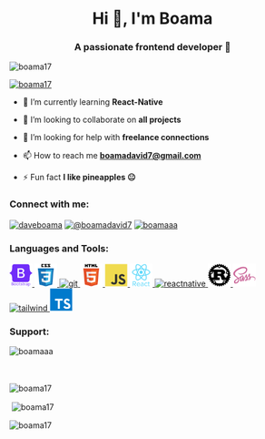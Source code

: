 <h1 align="center">Hi 👋, I'm Boama</h1>
<h3 align="center">A passionate frontend developer 🦢</h3>

<p align="left"> <img src="https://komarev.com/ghpvc/?username=boama17&label=Profile%20views&color=0e75b6&style=flat" alt="boama17" /> </p>

<p align="left"> <a href="https://github.com/ryo-ma/github-profile-trophy"><img src="https://github-profile-trophy.vercel.app/?username=boama17" alt="boama17" /></a> </p>

- 🌱 I’m currently learning **React-Native**

- 👯 I’m looking to collaborate on **all projects**

- 🤝 I’m looking for help with **freelance connections**

- 📫 How to reach me **boamadavid7@gmail.com**

- ⚡ Fun fact **I like pineapples 😐**

<h3 align="left">Connect with me:</h3>
<p align="left">
<a href="https://instagram.com/daveboama" target="blank"><img align="center" src="https://raw.githubusercontent.com/rahuldkjain/github-profile-readme-generator/master/src/images/icons/Social/instagram.svg" alt="daveboama" height="30" width="40" /></a>
<a href="https://medium.com/@boamadavid7" target="blank"><img align="center" src="https://raw.githubusercontent.com/rahuldkjain/github-profile-readme-generator/master/src/images/icons/Social/medium.svg" alt="@boamadavid7" height="30" width="40" /></a>
<a href="https://www.codechef.com/users/boamaaa" target="blank"><img align="center" src="https://cdn.jsdelivr.net/npm/simple-icons@3.1.0/icons/codechef.svg" alt="boamaaa" height="30" width="40" /></a>
</p>

<h3 align="left">Languages and Tools:</h3>
<p align="left"> <a href="https://getbootstrap.com" target="_blank" rel="noreferrer"> <img src="https://raw.githubusercontent.com/devicons/devicon/master/icons/bootstrap/bootstrap-plain-wordmark.svg" alt="bootstrap" width="40" height="40"/> </a> <a href="https://www.w3schools.com/css/" target="_blank" rel="noreferrer"> <img src="https://raw.githubusercontent.com/devicons/devicon/master/icons/css3/css3-original-wordmark.svg" alt="css3" width="40" height="40"/> </a> <a href="https://git-scm.com/" target="_blank" rel="noreferrer"> <img src="https://www.vectorlogo.zone/logos/git-scm/git-scm-icon.svg" alt="git" width="40" height="40"/> </a> <a href="https://www.w3.org/html/" target="_blank" rel="noreferrer"> <img src="https://raw.githubusercontent.com/devicons/devicon/master/icons/html5/html5-original-wordmark.svg" alt="html5" width="40" height="40"/> </a> <a href="https://developer.mozilla.org/en-US/docs/Web/JavaScript" target="_blank" rel="noreferrer"> <img src="https://raw.githubusercontent.com/devicons/devicon/master/icons/javascript/javascript-original.svg" alt="javascript" width="40" height="40"/> </a> <a href="https://reactjs.org/" target="_blank" rel="noreferrer"> <img src="https://raw.githubusercontent.com/devicons/devicon/master/icons/react/react-original-wordmark.svg" alt="react" width="40" height="40"/> </a> <a href="https://reactnative.dev/" target="_blank" rel="noreferrer"> <img src="https://reactnative.dev/img/header_logo.svg" alt="reactnative" width="40" height="40"/> </a> <a href="https://www.rust-lang.org" target="_blank" rel="noreferrer"> <img src="https://raw.githubusercontent.com/devicons/devicon/master/icons/rust/rust-plain.svg" alt="rust" width="40" height="40"/> </a> <a href="https://sass-lang.com" target="_blank" rel="noreferrer"> <img src="https://raw.githubusercontent.com/devicons/devicon/master/icons/sass/sass-original.svg" alt="sass" width="40" height="40"/> </a> <a href="https://tailwindcss.com/" target="_blank" rel="noreferrer"> <img src="https://www.vectorlogo.zone/logos/tailwindcss/tailwindcss-icon.svg" alt="tailwind" width="40" height="40"/> </a> <a href="https://www.typescriptlang.org/" target="_blank" rel="noreferrer"> <img src="https://raw.githubusercontent.com/devicons/devicon/master/icons/typescript/typescript-original.svg" alt="typescript" width="40" height="40"/> </a> </p>

<h3 align="left">Support:</h3>
<p><a href="https://www.buymeacoffee.com/boamaaa"> <img align="left" src="https://cdn.buymeacoffee.com/buttons/v2/default-yellow.png" height="50" width="210" alt="boamaaa" /></a></p><br><br>
<br>
<p><img align="left" src="https://github-readme-stats.vercel.app/api/top-langs?username=boama17&show_icons=true&locale=en&layout=compact" alt="boama17" /></p>
<br>

<p>&nbsp;<img align="center" src="https://github-readme-stats.vercel.app/api?username=boama17&show_icons=true&locale=en" alt="boama17" /></p>

<p><img align="center" src="https://github-readme-streak-stats.herokuapp.com/?user=boama17&" alt="boama17" /></p>

<!---
Boama17/Boama17 is a ✨ special ✨ repository because its `README.md` (this file) appears on your GitHub profile.
You can click the Preview link to take a look at your changes.
--->
